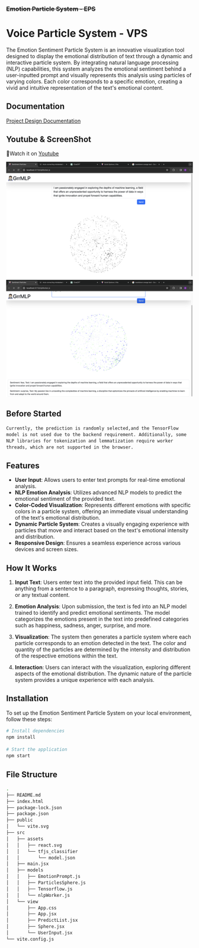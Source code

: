 ### ~~Emotion Particle System - EPS~~
# Voice Particle System - VPS

The Emotion Sentiment Particle System is an innovative visualization tool designed to display the emotional distribution of text through a dynamic and interactive particle system. By integrating natural language processing (NLP) capabilities, this system analyzes the emotional sentiment behind a user-inputted prompt and visually represents this analysis using particles of varying colors. Each color corresponds to a specific emotion, creating a vivid and intuitive representation of the text's emotional content.

## Documentation
[Project Design Documentation](./EmotionParticleSystem.pdf)

## Youtube & ScreenShot
🥰Watch it on [Youtube](https://youtu.be/vDZ5GwFlwOQ)

![UI](./pic/input.png)
![Visual](./pic/visual.png)  

## Before Started
```Currently, the prediction is randomly selected,and the TensorFlow model is not used due to the backend requirement. Additionally, some NLP libraries for tokenization and lemmatization require worker threads, which are not supported in the browser.```

## Features

- **User Input**: Allows users to enter text prompts for real-time emotional analysis.
- **NLP Emotion Analysis**: Utilizes advanced NLP models to predict the emotional sentiment of the provided text.
- **Color-Coded Visualization**: Represents different emotions with specific colors in a particle system, offering an immediate visual understanding of the text's emotional distribution.
- **Dynamic Particle System**: Creates a visually engaging experience with particles that move and interact based on the text's emotional intensity and distribution.
- **Responsive Design**: Ensures a seamless experience across various devices and screen sizes.

## How It Works

1. **Input Text**: Users enter text into the provided input field. This can be anything from a sentence to a paragraph, expressing thoughts, stories, or any textual content.

2. **Emotion Analysis**: Upon submission, the text is fed into an NLP model trained to identify and predict emotional sentiments. The model categorizes the emotions present in the text into predefined categories such as happiness, sadness, anger, surprise, and more.

3. **Visualization**: The system then generates a particle system where each particle corresponds to an emotion detected in the text. The color and quantity of the particles are determined by the intensity and distribution of the respective emotions within the text.

4. **Interaction**: Users can interact with the visualization, exploring different aspects of the emotional distribution. The dynamic nature of the particle system provides a unique experience with each analysis.

## Installation

To set up the Emotion Sentiment Particle System on your local environment, follow these steps:

```bash
# Install dependencies
npm install

# Start the application
npm start

```

## File Structure

```bash
.
├── README.md
├── index.html
├── package-lock.json
├── package.json
├── public
│   └── vite.svg
├── src
│   ├── assets
│   │   ├── react.svg
│   │   └── tfjs_classifier
│   │       └── model.json
│   ├── main.jsx
│   ├── models
│   │   ├── EmotionPrompt.js
│   │   ├── ParticlesSphere.js
│   │   ├── Tensorflow.js
│   │   └── nlpWorker.js
│   └── view
│       ├── App.css
│       ├── App.jsx
│       ├── PredictList.jsx
│       ├── Sphere.jsx
│       └── UserInput.jsx
└── vite.config.js
```


